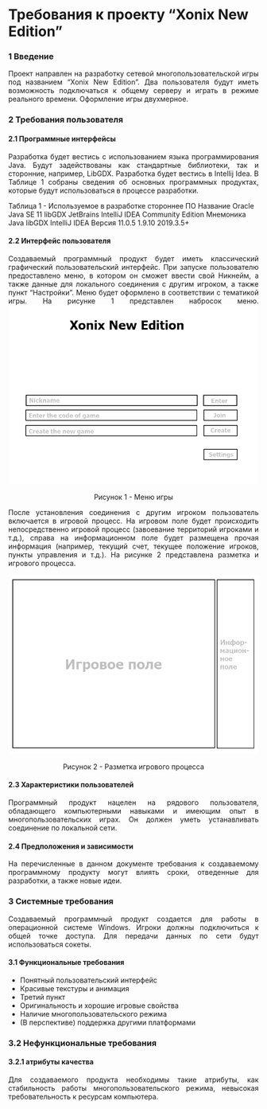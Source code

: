   <style>
   .fig {
    text-align: center;
   }
  </style>
<h1>Требования к проекту “Xonix New Edition”</h1>
<h3>1 Введение</h3>
<p align = "justify">Проект направлен на разработку сетевой многопользовательской игры под названием “Xonix New Edition”. Два пользователя будут иметь возможность подключаться к общему серверу и играть в режиме реального времени. Оформление игры двухмерное.</p>
<h3>2 Требования пользователя</h3>
<h4>2.1 Программные интерфейсы</h4>
<p align = "justify">Разработка будет вестись с использованием языка программирования Java. Будут задействованы как стандартные библиотеки, так и сторонние, например, LibGDX. Разработка будет вестись в Intellij Idea. В Таблице 1 собраны сведения об основных программных продуктах, которые будут использоваться в процессе разработки.</p>

Таблица 1 - Используемое в разработке стороннее ПО
Название
Oracle Java SE 11
libGDX
JetBrains IntelliJ IDEA Community Edition 
Мнемоника
Java
libGDX
IntelliJ IDEA
Версия
11.0.5
1.9.10
2019.3.5+

<h4>2.2 Интерфейс пользователя</h4>
<p align = "justify">Создаваемый программный продукт будет иметь классический графический пользовательский интерфейс. При запуске пользователю предоставлено меню, в котором он сможет ввести свой Никнейм, а также данные для локального соединения с другим игроком, а также пункт “Настройки”. Меню будет оформлено в соответствии с тематикой игры. На рисунке 1 представлен набросок меню.
<img src="images/image_1.png" alt="Меню игры">
<p align = "center">Рисунок 1 - Меню игры</p>

<p align = "justify">После установления соединения с другим игроком пользователь включается в игровой процесс. На игровом поле будет происходить непосредственно игровой процесс (завоевание территорий игроками и т.д.), справа на информационном поле будет размещена прочая информация (например, текущий счет, текущее положение игроков, пункты управления и т.д.). На рисунке 2 представлена разметка и игрового процесса.</p>
<img src="images/image_2.png" alt="Разметка игрового процесса">
<p align = "center">Рисунок 2 - Разметка игрового процесса</p>

<h4>2.3 Характеристики пользователей</h4>
<p align = "justify">Программный продукт нацелен на рядового пользователя, обладающего компьютерными навыками и имеющим опыт в многопользовательских играх. Он должен уметь устанавливать соединение по локальной сети.</p>
<h4>2.4 Предположения и зависимости</h4>
<p align = "justify">На перечисленные в данном документе требования к создаваемому программному продукту могут влиять сроки, отведенные для разработки, а также новые идеи.</p>
<h3>3 Системные требования</h3>
<p align = "justify">Создаваемый программный продукт создается для работы в операционной системе Windows. Игроки должны подключиться к общей точке доступа. Для передачи данных по сети будут использоваться сокеты.</p>
<h4>3.1 Функциональные требования</h4>
<ul>
 <li>Понятный пользовательский интерфейс</li>
 <li>Красивые текстуры и анимация</li>
 <li>Третий пункт</li>
 <li>Оригинальность и хорошие игровые свойства</li>
 <li>Наличие многопользовательского режима</li>
 <li>(В перспективе) поддержка другими платформами</li>
</ul>
<h3>3.2 Нефункциональные требования</h3>
<h4>3.2.1 атрибуты качества</h4>
<p align = "justify">Для создаваемого продукта необходимы такие атрибуты, как стабильность работы многопользовательского режима, невысокая требовательность к ресурсам компьютера.</p>


